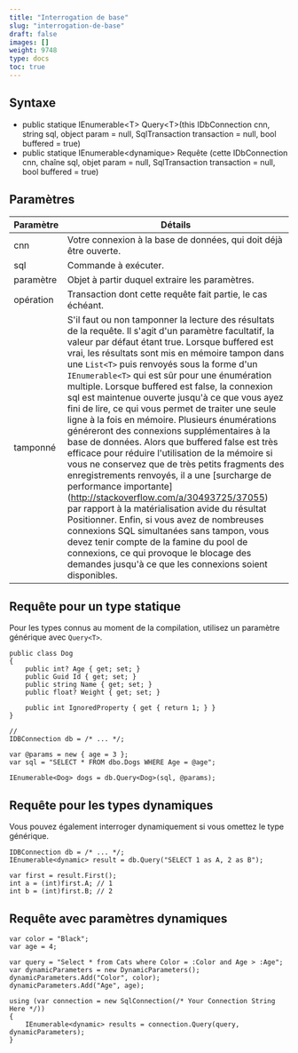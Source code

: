 ```yaml
---
title: "Interrogation de base"
slug: "interrogation-de-base"
draft: false
images: []
weight: 9748
type: docs
toc: true
---
```


## Syntaxe
- public statique IEnumerable&lt;T&gt; Query&lt;T&gt;(this IDbConnection cnn, string sql, object param = null, SqlTransaction transaction = null, bool buffered = true)
- public statique IEnumerable&lt;dynamique&gt; Requête (cette IDbConnection cnn, chaîne sql, objet param = null, SqlTransaction transaction = null, bool buffered = true)

## Paramètres
| Paramètre | Détails |
| --------- | ------- |  
| cnn | Votre connexion à la base de données, qui doit déjà être ouverte. |
| sql | Commande à exécuter. |
| paramètre | Objet à partir duquel extraire les paramètres. |
| opération | Transaction dont cette requête fait partie, le cas échéant. |
| tamponné | S'il faut ou non tamponner la lecture des résultats de la requête. Il s'agit d'un paramètre facultatif, la valeur par défaut étant true. Lorsque buffered est vrai, les résultats sont mis en mémoire tampon dans une `List<T>` puis renvoyés sous la forme d'un `IEnumerable<T>` qui est sûr pour une énumération multiple. Lorsque buffered est false, la connexion sql est maintenue ouverte jusqu'à ce que vous ayez fini de lire, ce qui vous permet de traiter une seule ligne à la fois en mémoire. Plusieurs énumérations généreront des connexions supplémentaires à la base de données. Alors que buffered false est très efficace pour réduire l'utilisation de la mémoire si vous ne conservez que de très petits fragments des enregistrements renvoyés, il a une [surcharge de performance importante] (http://stackoverflow.com/a/30493725/37055) par rapport à la matérialisation avide du résultat Positionner. Enfin, si vous avez de nombreuses connexions SQL simultanées sans tampon, vous devez tenir compte de la famine du pool de connexions, ce qui provoque le blocage des demandes jusqu'à ce que les connexions soient disponibles. |


## Requête pour un type statique
Pour les types connus au moment de la compilation, utilisez un paramètre générique avec `Query<T>`.

    public class Dog
    {
        public int? Age { get; set; }
        public Guid Id { get; set; }
        public string Name { get; set; }
        public float? Weight { get; set; }
    
        public int IgnoredProperty { get { return 1; } }
    }    
    
    //
    IDBConnection db = /* ... */;

    var @params = new { age = 3 };
    var sql = "SELECT * FROM dbo.Dogs WHERE Age = @age";

    IEnumerable<Dog> dogs = db.Query<Dog>(sql, @params);

## Requête pour les types dynamiques
Vous pouvez également interroger dynamiquement si vous omettez le type générique.
    
    IDBConnection db = /* ... */;
    IEnumerable<dynamic> result = db.Query("SELECT 1 as A, 2 as B");

    var first = result.First();
    int a = (int)first.A; // 1
    int b = (int)first.B; // 2

## Requête avec paramètres dynamiques
    var color = "Black";
    var age = 4;

    var query = "Select * from Cats where Color = :Color and Age > :Age";
    var dynamicParameters = new DynamicParameters();
    dynamicParameters.Add("Color", color);
    dynamicParameters.Add("Age", age);

    using (var connection = new SqlConnection(/* Your Connection String Here */))
    {
        IEnumerable<dynamic> results = connection.Query(query, dynamicParameters);
    }

